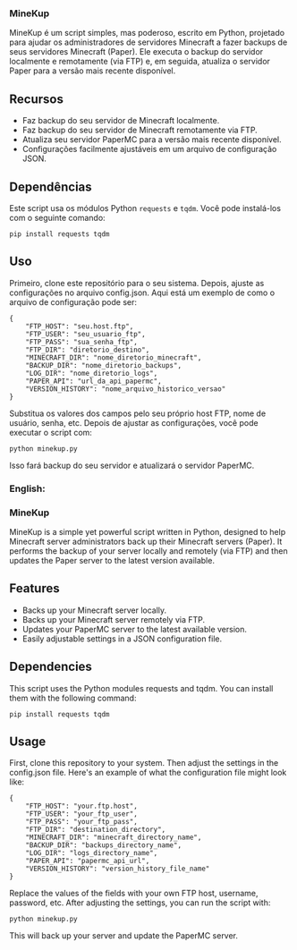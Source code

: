 ### MineKup

MineKup é um script simples, mas poderoso, escrito em Python, projetado para ajudar os administradores de servidores Minecraft a fazer backups de seus servidores Minecraft (Paper). Ele executa o backup do servidor localmente e remotamente (via FTP) e, em seguida, atualiza o servidor Paper para a versão mais recente disponível.

## Recursos

- Faz backup do seu servidor de Minecraft localmente.
- Faz backup do seu servidor de Minecraft remotamente via FTP.
- Atualiza seu servidor PaperMC para a versão mais recente disponível.
- Configurações facilmente ajustáveis em um arquivo de configuração JSON.

## Dependências

Este script usa os módulos Python `requests` e `tqdm`. Você pode instalá-los com o seguinte comando:

```shell
pip install requests tqdm
```
## Uso
Primeiro, clone este repositório para o seu sistema.
Depois, ajuste as configurações no arquivo config.json. Aqui está um exemplo de como o arquivo de configuração pode ser:

```shell
{
    "FTP_HOST": "seu.host.ftp",
    "FTP_USER": "seu_usuario_ftp",
    "FTP_PASS": "sua_senha_ftp",
    "FTP_DIR": "diretorio_destino",
    "MINECRAFT_DIR": "nome_diretorio_minecraft",
    "BACKUP_DIR": "nome_diretorio_backups",
    "LOG_DIR": "nome_diretorio_logs",
    "PAPER_API": "url_da_api_papermc",
    "VERSION_HISTORY": "nome_arquivo_historico_versao"
}
```

Substitua os valores dos campos pelo seu próprio host FTP, nome de usuário, senha, etc.
Depois de ajustar as configurações, você pode executar o script com:

```shell
python minekup.py
```
Isso fará backup do seu servidor e atualizará o servidor PaperMC.

### English:

### MineKup

MineKup is a simple yet powerful script written in Python, designed to help Minecraft server administrators back up their Minecraft servers (Paper). It performs the backup of your server locally and remotely (via FTP) and then updates the Paper server to the latest version available.

## Features
- Backs up your Minecraft server locally.
- Backs up your Minecraft server remotely via FTP.
- Updates your PaperMC server to the latest available version.
- Easily adjustable settings in a JSON configuration file.


## Dependencies

This script uses the Python modules requests and tqdm. You can install them with the following command:

```shell
pip install requests tqdm
```

## Usage

First, clone this repository to your system.
Then adjust the settings in the config.json file. Here's an example of what the configuration file might look like:

```shell
{
    "FTP_HOST": "your.ftp.host",
    "FTP_USER": "your_ftp_user",
    "FTP_PASS": "your_ftp_pass",
    "FTP_DIR": "destination_directory",
    "MINECRAFT_DIR": "minecraft_directory_name",
    "BACKUP_DIR": "backups_directory_name",
    "LOG_DIR": "logs_directory_name",
    "PAPER_API": "papermc_api_url",
    "VERSION_HISTORY": "version_history_file_name"
}
```
Replace the values of the fields with your own FTP host, username, password, etc.
After adjusting the settings, you can run the script with:

```shell
python minekup.py
```
This will back up your server and update the PaperMC server.

